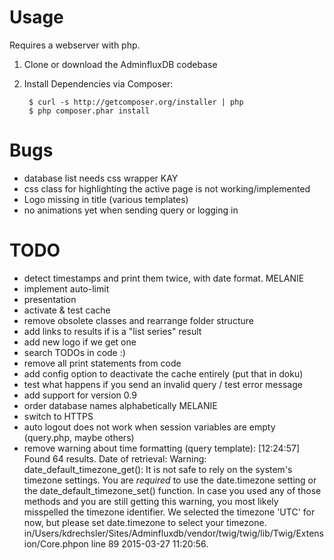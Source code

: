 # Usage

Requires a webserver with php.
1. Clone or download the AdminfluxDB codebase
2. Install Dependencies via Composer:

        $ curl -s http://getcomposer.org/installer | php
        $ php composer.phar install


# Bugs

* database list needs css wrapper KAY
* css class for highlighting the active page is not working/implemented
* Logo missing in title (various templates)
* no animations yet when sending query or logging in


# TODO

* detect timestamps and print them twice, with date format. MELANIE
* implement auto-limit
* presentation
* activate & test cache
* remove obsolete classes and rearrange folder structure
* add links to results if is a "list series" result
* add new logo if we get one
* search TODOs in code :)
* remove all print statements from code
* add config option to deactivate the cache entirely (put that in doku)
* test what happens if you send an invalid query / test error message
* add support for version 0.9
* order database names alphabetically MELANIE
* switch to HTTPS
* auto logout does not work when session variables are empty (query.php, maybe others)
* remove warning about time formatting (query template): [12:24:57] <Kay Drechsler> Found 64 results. Date of retrieval: 
Warning: date_default_timezone_get(): It is not safe to rely on the system's timezone settings. You are *required* to use the date.timezone setting or the date_default_timezone_set() function. In case you used any of those methods and you are still getting this warning, you most likely misspelled the timezone identifier. We selected the timezone 'UTC' for now, but please set date.timezone to select your timezone. in/Users/kdrechsler/Sites/Adminfluxdb/vendor/twig/twig/lib/Twig/Extension/Core.phpon line 89
2015-03-27 11:20:56.